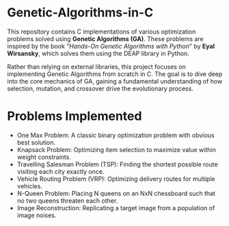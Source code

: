 # Genetic-Algorithms-in-C

This repository contains C implementations of various optimization problems solved using **Genetic Algorithms (GA)**. These problems are inspired by the book "*Hands-On Genetic Algorithms with Python*" by **Eyal Wirsansky**, which solves them using the DEAP library in Python.

Rather than relying on external libraries, this project focuses on implementing Genetic Algorithms from scratch in C. The goal is to dive deep into the core mechanics of GA, gaining a fundamental understanding of how selection, mutation, and crossover drive the evolutionary process.

# Problems Implemented
- One Max Problem: A classic binary optimization problem with obvious best solution.
- Knapsack Problem: Optimizing item selection to maximize value within weight constraints.
- Travelling Salesman Problem (TSP): Finding the shortest possible route visiting each city exactly once.
- Vehicle Routing Problem (VRP): Optimizing delivery routes for multiple vehicles.
- N-Queen Problem: Placing N queens on an NxN chessboard such that no two queens threaten each other.
- Image Reconstruction: Replicating a target image from a population of image noises.
